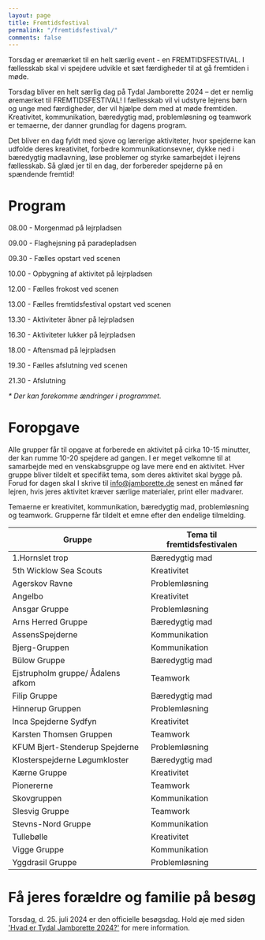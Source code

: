 ```yaml
---
layout: page
title: Fremtidsfestival
permalink: "/fremtidsfestival/"
comments: false
---
```


Torsdag er øremærket til en helt særlig event - en FREMTIDSFESTIVAL. I fællesskab skal vi spejdere udvikle et sæt færdigheder til at gå fremtiden i møde. 

Torsdag bliver en helt særlig dag på Tydal Jamborette 2024 – det er nemlig øremærket til FREMTIDSFESTIVAL! I fællesskab vil vi udstyre lejrens børn og unge med færdigheder, der vil hjælpe dem med at møde fremtiden. Kreativitet, kommunikation, bæredygtig mad, problemløsning og teamwork er temaerne, der danner grundlag for dagens program.

Det bliver en dag fyldt med sjove og lærerige aktiviteter, hvor spejderne kan udfolde deres kreativitet, forbedre kommunikationsevner, dykke ned i bæredygtig madlavning, løse problemer og styrke samarbejdet i lejrens fællesskab. Så glæd jer til en dag, der forbereder spejderne på en spændende fremtid!

# Program

08.00 - Morgenmad på lejrpladsen

09.00 - Flaghejsning på paradepladsen

09.30 - Fælles opstart ved scenen

10.00 - Opbygning af aktivitet på lejrpladsen

12.00 - Fælles frokost ved scenen

13.00 - Fælles fremtidsfestival opstart ved scenen

13.30 - Aktiviteter åbner på lejrpladsen

16.30 - Aktiviteter lukker på lejrpladsen

18.00 - Aftensmad på lejrpladsen

19.30 - Fælles afslutning ved scenen

21.30 - Afslutning

*\* Der kan forekomme ændringer i programmet.*


# Foropgave

Alle grupper får til opgave at forberede en aktivitet på cirka 10-15 minutter, der kan rumme 10-20 spejdere ad gangen. I er meget velkomne til at samarbejde med en venskabsgruppe og lave mere end en aktivitet.
Hver gruppe bliver tildelt et specifikt tema, som deres aktivitet skal bygge på. Forud for dagen skal I skrive til [info@jamborette.de](mailto:info@jamborette.de) senest en måned før lejren, hvis jeres aktivitet kræver særlige materialer, print eller madvarer.

Temaerne er kreativitet, kommunikation, bæredygtig mad, problemløsning og teamwork. Grupperne får tildelt et emne efter den endelige tilmelding.

| **Gruppe**                        | **Tema til fremtidsfestivalen** |
| --------------------------------- | ------------------------------- |
| 1.Hornslet trop                   | Bæredygtig mad                  |
| 5th Wicklow Sea Scouts            | Kreativitet                     |
| Agerskov Ravne                    | Problemløsning                  |
| Angelbo                           | Kreativitet                     |
| Ansgar Gruppe                     | Problemløsning                  |
| Arns Herred Gruppe                | Bæredygtig mad                  |
| AssensSpejderne                   | Kommunikation                   |
| Bjerg-Gruppen                     | Kommunikation                   |
| Bülow Gruppe                      | Bæredygtig mad                  |
| Ejstrupholm gruppe/ Ådalens afkom | Teamwork                        |
| Filip Gruppe                      | Bæredygtig mad                  |
| Hinnerup Gruppen                  | Problemløsning                  |
| Inca Spejderne Sydfyn             | Kreativitet                     |
| Karsten Thomsen Gruppen           | Teamwork                        |
| KFUM Bjert-Stenderup Spejderne    | Problemløsning                  |
| Klosterspejderne Løgumkloster     | Bæredygtig mad                  |
| Kærne Gruppe                      | Kreativitet                     |
| Pionererne                        | Teamwork                        |
| Skovgruppen                       | Kommunikation                   |
| Slesvig Gruppe                    | Teamwork                        |
| Stevns-Nord Gruppe                | Kommunikation                   |
| Tullebølle                        | Kreativitet                     |
| Vigge Gruppe                      | Kommunikation                   |
| Yggdrasil Gruppe                  | Problemløsning                  |

# Få jeres forældre og familie på besøg

Torsdag, d. 25. juli 2024 er den officielle besøgsdag. Hold øje med siden ['Hvad er Tydal Jamborette 2024?'](/hvis-du-er/forælder/) for mere information.